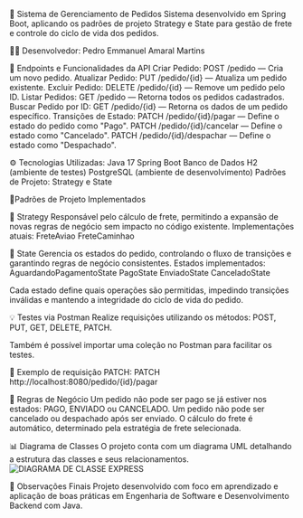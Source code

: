 📝 Sistema de Gerenciamento de Pedidos Sistema desenvolvido em Spring Boot, aplicando os padrões de projeto Strategy e State para gestão de frete e controle do ciclo de vida dos pedidos.

👨‍💻 Desenvolvedor: Pedro Emmanuel Amaral Martins


🔗 Endpoints e Funcionalidades da API Criar Pedido: POST /pedido — Cria um novo pedido.
Atualizar Pedido: PUT /pedido/{id} — Atualiza um pedido existente.
Excluir Pedido: DELETE /pedido/{id} — Remove um pedido pelo ID.
Listar Pedidos: GET /pedido — Retorna todos os pedidos cadastrados.
Buscar Pedido por ID: GET /pedido/{id} — Retorna os dados de um pedido específico.
Transições de Estado: PATCH /pedido/{id}/pagar — Define o estado do pedido como "Pago". PATCH /pedido/{id}/cancelar — Define o estado como "Cancelado". PATCH /pedido/{id}/despachar — Define o estado como "Despachado".


⚙️ Tecnologias Utilizadas:
Java 17 Spring Boot
Banco de Dados H2 (ambiente de testes)
PostgreSQL (ambiente de desenvolvimento)
Padrões de Projeto: Strategy e State

🧠Padrões de Projeto Implementados 

🔹 Strategy Responsável pelo cálculo de frete, permitindo a expansão de novas regras de negócio sem impacto no código existente. 
Implementações atuais:
FreteAviao 
FreteCaminhao

🔸 State Gerencia os estados do pedido, controlando o fluxo de transições e garantindo regras de negócio consistentes.
Estados implementados:
AguardandoPagamentoState 
PagoState
EnviadoState
CanceladoState

Cada estado define quais operações são permitidas, impedindo transições inválidas e mantendo a integridade do ciclo de vida do pedido.

💡 Testes via Postman Realize requisições utilizando os métodos:
POST,
PUT,
GET, 
DELETE,
PATCH.

Também é possível importar uma coleção no Postman para facilitar os testes.

🔗 Exemplo de requisição PATCH: PATCH http://localhost:8080/pedido/{id}/pagar


📜 Regras de Negócio Um pedido não pode ser pago se já estiver nos estados: PAGO, ENVIADO ou CANCELADO.
Um pedido não pode ser cancelado ou despachado após ser enviado. O cálculo do frete é automático, determinado pela estratégia de frete selecionada.

📊 Diagrama de Classes O projeto conta com um diagrama UML detalhando a estrutura das classes e seus relacionamentos.
![DIAGRAMA DE CLASSE EXPRESS](https://github.com/user-attachments/assets/2695d857-f516-4e46-b8a9-612145f21cd4)

🎯 Observações Finais Projeto desenvolvido com foco em aprendizado e aplicação de boas práticas em Engenharia de Software e Desenvolvimento Backend com Java.
